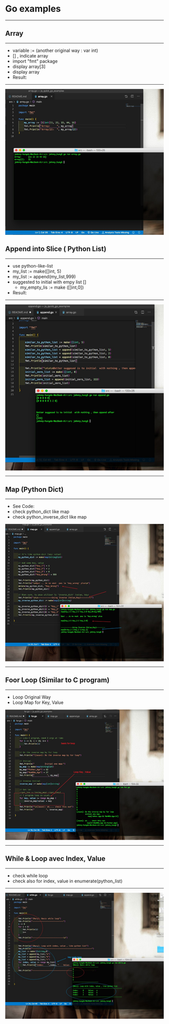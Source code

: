 # Go examples

---

## Array

---

- variable := (another original way : var int)
- \[\] , indicate array
- import "fmt" package
- display array[3]
- display array
- Result:

---

![img_array](img/array.jpg)

## Append into Slice ( Python List)

---

- use python-like-list
- my_list := make(\[\]int, 5)
- my_list := append(my_list,999)
- suggested to initial with empy list []
  - my_empty_lis := make (\[\]int,0])
- Result:

---

![img](img/append.jpg)

---

## Map (Python Dict)

---

- See Code:
- check python_dict like map
- check python_inverse_dict like map

![img_map](img/map.jpg)

---

## Foor Loop (Similar to C program)

---

- Loop Original Way
- Loop Map for Key, Value

![img_loop](img/loop.jpg)

---

## While & Loop avec Index, Value

---

- check while loop
- check also for index, value in enumerate(python_list)

---

![img_while](img/while.jpg)
